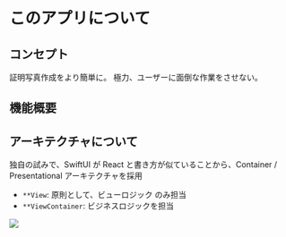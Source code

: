 # このアプリについて

## コンセプト

証明写真作成をより簡単に。
極力、ユーザーに面倒な作業をさせない。

## 機能概要

## アーキテクチャについて

独自の試みで、SwiftUI が React と書き方が似ていることから、Container / Presentational アーキテクチャを採用

- `**View`: 原則として、ビューロジック のみ担当
- `**ViewContainer`: ビジネスロジックを担当

![](https://svogp.vercel.app/api?url=https://qiita.com/Uhucream/items/0453f667f128c6d185b9)

